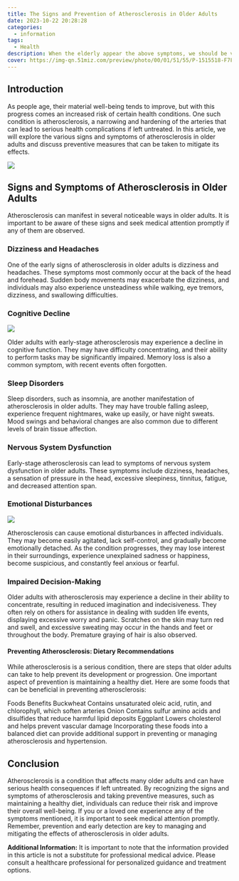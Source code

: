 ```yaml
---
title: The Signs and Prevention of Atherosclerosis in Older Adults
date: 2023-10-22 20:28:28
categories:
  - information
tags:
  - Health
description: When the elderly appear the above symptoms, we should be vigilant, timely go to the hospital for examination, in addition to actively control high blood pressure and high blood fat, de-stress, quit smoking and alcohol, control body weight.
cover: https://img-qn.51miz.com/preview/photo/00/01/51/55/P-1515518-F7F82298O.jpg
---
```


## Introduction

As people age, their material well-being tends to improve, but with this progress comes an increased risk of certain health conditions. One such condition is atherosclerosis, a narrowing and hardening of the arteries that can lead to serious health complications if left untreated. In this article, we will explore the various signs and symptoms of atherosclerosis in older adults and discuss preventive measures that can be taken to mitigate its effects.

![](https://cdn.jsdelivr.net/gh/PirlosM/image@main/20231019155553.png)

## Signs and Symptoms of Atherosclerosis in Older Adults

Atherosclerosis can manifest in several noticeable ways in older adults. It is important to be aware of these signs and seek medical attention promptly if any of them are observed.

### Dizziness and Headaches

One of the early signs of atherosclerosis in older adults is dizziness and headaches. These symptoms most commonly occur at the back of the head and forehead. Sudden body movements may exacerbate the dizziness, and individuals may also experience unsteadiness while walking, eye tremors, dizziness, and swallowing difficulties.

### Cognitive Decline

![](https://cdn.jsdelivr.net/gh/PirlosM/image@main/20231019155616.png)

Older adults with early-stage atherosclerosis may experience a decline in cognitive function. They may have difficulty concentrating, and their ability to perform tasks may be significantly impaired. Memory loss is also a common symptom, with recent events often forgotten.

### Sleep Disorders

Sleep disorders, such as insomnia, are another manifestation of atherosclerosis in older adults. They may have trouble falling asleep, experience frequent nightmares, wake up easily, or have night sweats. Mood swings and behavioral changes are also common due to different levels of brain tissue affection.

### Nervous System Dysfunction

Early-stage atherosclerosis can lead to symptoms of nervous system dysfunction in older adults. These symptoms include dizziness, headaches, a sensation of pressure in the head, excessive sleepiness, tinnitus, fatigue, and decreased attention span.

### Emotional Disturbances

![](https://cdn.jsdelivr.net/gh/PirlosM/image@main/20231019155639.png)

Atherosclerosis can cause emotional disturbances in affected individuals. They may become easily agitated, lack self-control, and gradually become emotionally detached. As the condition progresses, they may lose interest in their surroundings, experience unexplained sadness or happiness, become suspicious, and constantly feel anxious or fearful.

### Impaired Decision-Making

Older adults with atherosclerosis may experience a decline in their ability to concentrate, resulting in reduced imagination and indecisiveness. They often rely on others for assistance in dealing with sudden life events, displaying excessive worry and panic. Scratches on the skin may turn red and swell, and excessive sweating may occur in the hands and feet or throughout the body. Premature graying of hair is also observed.

#### Preventing Atherosclerosis: Dietary Recommendations

While atherosclerosis is a serious condition, there are steps that older adults can take to help prevent its development or progression. One important aspect of prevention is maintaining a healthy diet. Here are some foods that can be beneficial in preventing atherosclerosis:

Foods Benefits Buckwheat Contains unsaturated oleic acid, rutin, and chlorophyll, which soften arteries Onion Contains sulfur amino acids and disulfides that reduce harmful lipid deposits Eggplant Lowers cholesterol and helps prevent vascular damage Incorporating these foods into a balanced diet can provide additional support in preventing or managing atherosclerosis and hypertension.

## Conclusion

Atherosclerosis is a condition that affects many older adults and can have serious health consequences if left untreated. By recognizing the signs and symptoms of atherosclerosis and taking preventive measures, such as maintaining a healthy diet, individuals can reduce their risk and improve their overall well-being. If you or a loved one experience any of the symptoms mentioned, it is important to seek medical attention promptly. Remember, prevention and early detection are key to managing and mitigating the effects of atherosclerosis in older adults.

**Additional Information:** It is important to note that the information provided in this article is not a substitute for professional medical advice. Please consult a healthcare professional for personalized guidance and treatment options.

